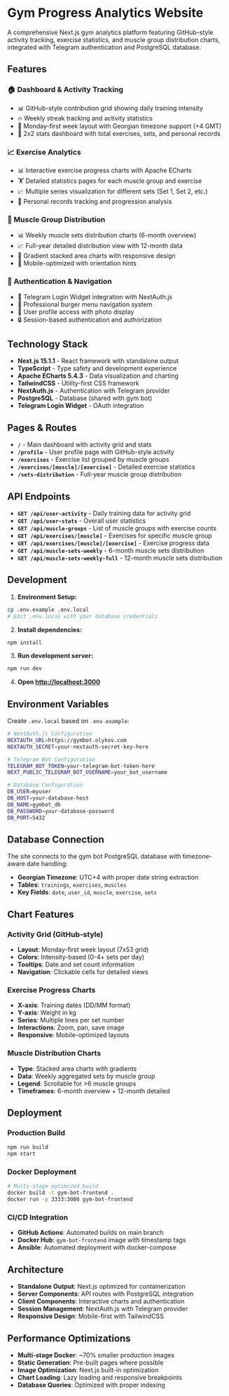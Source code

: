# Gym Progress Analytics Website

A comprehensive Next.js gym analytics platform featuring GitHub-style activity tracking, exercise statistics, and muscle group distribution charts, integrated with Telegram authentication and PostgreSQL database.

## Features

### 🏠 Dashboard & Activity Tracking
- 📊 GitHub-style contribution grid showing daily training intensity
- 🔥 Weekly streak tracking and activity statistics
- 📅 Monday-first week layout with Georgian timezone support (+4 GMT)
- 🎯 2x2 stats dashboard with total exercises, sets, and personal records

### 📈 Exercise Analytics
- 📊 Interactive exercise progress charts with Apache ECharts
- 🏋️ Detailed statistics pages for each muscle group and exercise
- 📈 Multiple series visualization for different sets (Set 1, Set 2, etc.)
- 🎯 Personal records tracking and progression analysis

### 💪 Muscle Group Distribution
- 📊 Weekly muscle sets distribution charts (6-month overview)
- 📈 Full-year detailed distribution view with 12-month data
- 🎨 Gradient stacked area charts with responsive design
- 📱 Mobile-optimized with orientation hints

### 🔐 Authentication & Navigation
- 🔑 Telegram Login Widget integration with NextAuth.js
- 🍔 Professional burger menu navigation system
- 👤 User profile access with photo display
- 🔒 Session-based authentication and authorization

## Technology Stack

- **Next.js 15.1.1** - React framework with standalone output
- **TypeScript** - Type safety and development experience
- **Apache ECharts 5.4.3** - Data visualization and charting
- **TailwindCSS** - Utility-first CSS framework
- **NextAuth.js** - Authentication with Telegram provider
- **PostgreSQL** - Database (shared with gym bot)
- **Telegram Login Widget** - OAuth integration

## Pages & Routes

- **`/`** - Main dashboard with activity grid and stats
- **`/profile`** - User profile page with GitHub-style activity
- **`/exercises`** - Exercise list grouped by muscle groups
- **`/exercises/[muscle]/[exercise]`** - Detailed exercise statistics
- **`/sets-distribution`** - Full-year muscle group distribution

## API Endpoints

- **`GET /api/user-activity`** - Daily training data for activity grid
- **`GET /api/user-stats`** - Overall user statistics
- **`GET /api/muscle-groups`** - List of muscle groups with exercise counts
- **`GET /api/exercises/[muscle]`** - Exercises for specific muscle group
- **`GET /api/exercises/[muscle]/[exercise]`** - Exercise progress data
- **`GET /api/muscle-sets-weekly`** - 6-month muscle sets distribution
- **`GET /api/muscle-sets-weekly-full`** - 12-month muscle sets distribution

## Development

1. **Environment Setup:**
```bash
cp .env.example .env.local
# Edit .env.local with your database credentials
```

2. **Install dependencies:**
```bash
npm install
```

3. **Run development server:**
```bash
npm run dev
```

4. **Open [http://localhost:3000](http://localhost:3000)**

## Environment Variables

Create `.env.local` based on `.env.example`:

```bash
# NextAuth.js Configuration
NEXTAUTH_URL=https://gymbot.olykov.com
NEXTAUTH_SECRET=your-nextauth-secret-key-here

# Telegram Bot Configuration  
TELEGRAM_BOT_TOKEN=your-telegram-bot-token-here
NEXT_PUBLIC_TELEGRAM_BOT_USERNAME=your_bot_username

# Database Configuration
DB_USER=myuser
DB_HOST=your-database-host
DB_NAME=gymbot_db
DB_PASSWORD=your-database-password
DB_PORT=5432
```

## Database Connection

The site connects to the gym bot PostgreSQL database with timezone-aware date handling:
- **Georgian Timezone**: UTC+4 with proper date string extraction
- **Tables**: `trainings`, `exercises`, `muscles`
- **Key Fields**: `date`, `user_id`, `muscle`, `exercise`, `sets`

## Chart Features

### Activity Grid (GitHub-style)
- **Layout**: Monday-first week layout (7x53 grid)
- **Colors**: Intensity-based (0-4+ sets per day)
- **Tooltips**: Date and set count information
- **Navigation**: Clickable cells for detailed views

### Exercise Progress Charts  
- **X-axis**: Training dates (DD/MM format)
- **Y-axis**: Weight in kg
- **Series**: Multiple lines per set number
- **Interactions**: Zoom, pan, save image
- **Responsive**: Mobile-optimized layouts

### Muscle Distribution Charts
- **Type**: Stacked area charts with gradients
- **Data**: Weekly aggregated sets by muscle group
- **Legend**: Scrollable for >6 muscle groups
- **Timeframes**: 6-month overview + 12-month detailed

## Deployment

### Production Build
```bash
npm run build
npm start
```

### Docker Deployment
```bash
# Multi-stage optimized build
docker build -t gym-bot-frontend .
docker run -p 3333:3000 gym-bot-frontend
```

### CI/CD Integration
- **GitHub Actions**: Automated builds on main branch
- **Docker Hub**: `gym-bot-frontend` image with timestamp tags
- **Ansible**: Automated deployment with docker-compose

## Architecture

- **Standalone Output**: Next.js optimized for containerization
- **Server Components**: API routes with PostgreSQL integration  
- **Client Components**: Interactive charts and authentication
- **Session Management**: NextAuth.js with Telegram provider
- **Responsive Design**: Mobile-first with TailwindCSS

## Performance Optimizations

- **Multi-stage Docker**: ~70% smaller production images
- **Static Generation**: Pre-built pages where possible
- **Image Optimization**: Next.js built-in optimization
- **Chart Loading**: Lazy loading and responsive breakpoints
- **Database Queries**: Optimized with proper indexing